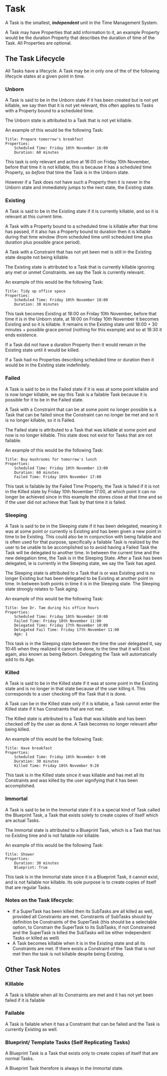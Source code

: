 # Task

A Task is the smallest, ***independent*** unit in the Time Management System.

A Task may have Properties that add information to it, an example Property would be the duration Property that describes the duration of time of the Task. All Properties are optional.

## The Task Lifecycle

All Tasks have a lifecycle. A Task may be in only one of the of the following lifecycle states at a given point in time.

### Unborn

A Task is said to be in the Unborn state if it has been created but is not yet killable, we say then that it is not yet relevant, this often applies to Tasks with a Property bound to a scheduled time.

The Unborn state is attributed to a Task that is not yet killable.

An example of this would be the following Task:

    Title: Prepare tomorrow's breakfast
    Properties:
        Scheduled Time: Friday 10th November 16:00
        Duration: 60 minutes

This task is only relevant and active at 16:00 on Friday 10th November, before that time it is not killable, this is because it has a scheduled time Property, so _before_ that time the Task is in the Unborn state.

However if a Task does not have such a Property then it is never in the Unborn state and immediately jumps to the next state, the Existing state.

### Existing

A Task is said to be in the Existing state if it is currently killable, and so it is relevant at this current time.

A Task with a Property bound to a scheduled time is killable after that time has passed, if it also has a Property bound to duration then it is killable during that time window (from scheduled time until scheduled time plus duration plus possible grace period).

A Task with a Constraint that has not yet been met is still in the Existing state despite not being killable.

The Existing state is attributed to a Task that is currently killable ignoring any met or unmet Constraints. we say the Task is currently relevant.

An example of this would be the following Task:

    Title: Tidy up office space
    Properties:
        Scheduled Time: Friday 10th November 18:00
        Duration: 30 minutes

This task becomes Existing at 18:00 on Friday 10th November, before that time it is in the Unborn state, at 18:00 on Friday 10th November it becomes Existing and so it is killable. It remains in the Existing state until 18:00 + 30 minutes + possible grace period (nothing for this example) and so at 18:30 it ends existence.

If a Task did not have a duration Property then it would remain in the Existing state until it would be killed.

If a Task had no Properties describing scheduled time or duration then it would be in the Existing state indefinitely.

### Failed

A Task is said to be in the Failed state if it is was at some point killable and is now longer killable, we say this Task is a failable Task because it is possible for it to be in the Failed state.

A Task with a Constraint that can be at some point no longer possible is a Task that can be failed since the Constraint can no longer be met and so it is no longer killable, so it is Failed.

The Failed state is attributed to a Task that was killable at some point and now is no longer killable. This state does not exist for Tasks that are not failable.

An example of this would be the following Task:

    Title: Buy mushrooms for tomorrow's lunch
    Properties:
        Scheduled Time: Friday 10th November 13:00
        Duration: 60 minutes
        Failed Time: Friday 10th November 17:00

This task is failable by the Failed Time Property, the Task is failed if it is not in the Killed state by Friday 10th November 17:00, at which point it can no longer be achieved since in this example the stores close at that time and so if the user did not achieve that Task by that time it is failed.

### Sleeping

A Task is said to be in the Sleeping state if it has been delegated, meaning it was at some point or currently is Existing and has been given a new point in time to be Existing. This could also be in conjunction with being failable and is often used for that purpose, specifically a failable Task is realized by the user to be unable to be accomplished so to avoid having a Failed Task the Task will be delegated to another time. In between the current time and the new delegation time, the Task is in the Sleeping State. After a Task has been delegated, ie is currently in the Sleeping state, we say the Task has aged.

The Sleeping state is attributed to a Task that is or was Existing and is no longer Existing but has been delegated to be Existing at another point in time. In between both points in time it is in the Sleeping state. The Sleeping state strongly relates to Task aging.

An example of this would be the following Task:

    Title: See Dr. Tam during his office hours
    Properties:
        Scheduled Time: Friday 10th November 10:00
        Failed Time: Friday 10th November 11:00
        Delegated Time: Friday 17th November 10:00
        Delegated Fail Time: Friday 17th November 11:00
        Age: 1

This task is in the Sleeping state between the time the user delegated it, say 10:45 when they realized it cannot be done, to the time that it will Exist again, also known as being Reborn. Delegating the Task will automatically add to its Age.

### Killed

A Task is said to be in the Killed state if it was at some point in the Existing state and is no longer in that state because of the user killing it. This corresponds to a user checking off the Task that it is done.

A Task can be in the Killed state only if it is killable, a Task cannot enter the Killed state if it has Constraints that are not met.

The Killed state is attributed to a Task that was killable and has been checked off by the user as done. A Task becomes no longer relevant after being killed.

An example of this would be the following Task:

    Title: Have breakfast
    Properties:
        Scheduled Time: Friday 10th November 9:00
        Duration: 30 minutes
        Killed Time: Friday 10th November 9:28

This task is in the Killed state since it was killable and has met all its Constraints and was killed by the user signifying that it has been accomplished.

### Immortal

A Task is said to be in the Immortal state if it is a special kind of Task called the Blueprint Task, a Task that exists solely to create copies of itself which are actual Tasks.

The Immortal state is attributed to a Blueprint Task, which is a Task that has no Existing time and is not failable nor killable.

An example of this would be the following Task:

    Title: Shower
    Properties:
        Duration: 30 minutes
        Blueprint: True

This task is in the Immortal state since it is a Blueprint Task, it cannot exist, and is not failable nor killable. Its sole purpose is to create copies of itself that are regular Tasks.

### Notes on the Task lifecycle:

* If a SuperTask has been killed then its SubTasks are all killed as well, provided all Constraints are met. Constraints of SubTasks should by definition be Constraints of the SuperTask (this should be a selectable option, to Constrain the SuperTask to its SubTasks, if not Constrained and the SuperTask is killed the SubTasks will be either independent Tasks or killed as well)
* A Task becomes killable when it is in the Existing state and all its Constraints are met. If there exists a Constraint of the Task that is not met then the task is not killable despite being Existing.

## Other Task Notes

### Killable

A Task is killable when all its Constraints are met and it has not yet been failed if it is failable

### Failable

A Task is failable when it has a Constraint that can be failed and the Task is currently Existing as well.

### Blueprint/ Template Tasks (Self Replicating Tasks)

A Blueprint Task is a Task that exists only to create copies of itself that are normal Tasks.

A Blueprint Task therefore is always in the Immortal state.

